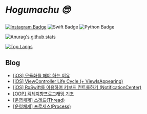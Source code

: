 # _<p>Hogumachu 😎_<p>


[![Instagram Badge](https://img.shields.io/badge/Instagram-E4405F?style=flat-square&logo=instagram&logoColor=white&link=)](https://www.instagram.com/hogumachu/)
![Swift Badge](https://img.shields.io/badge/Swift-FA7348?style=flat-square&logo=swift&logoColor=white&link=) ![Python Badge](https://img.shields.io/badge/Python-3776ab?style=flat-square&logo=python&logoColor=white&link=)

[![Anurag's github stats](https://github-readme-stats.vercel.app/api?username=hogumachu)](https://github.com/hogumachu)

[![Top Langs](https://github-readme-stats.vercel.app/api/top-langs/?username=hogumachu&layout=compact)](https://github.com/hogumachu)
## Blog
* [[iOS] 모듈화를 해야 하는 이유](https://hogumachu.tistory.com/35)
* [[iOS] ViewController Life Cycle (+ ViewIsAppearing)](https://hogumachu.tistory.com/34)
* [[iOS] RxSwift를 이용하여 키보드 컨트롤하기 (NotificationCenter)](https://hogumachu.tistory.com/33)
* [[OOP] 객체지향프로그래밍 기초](https://hogumachu.tistory.com/32)
* [[운영체제] 스레드(Thread)](https://hogumachu.tistory.com/31)
* [[운영체제] 프로세스(Process)](https://hogumachu.tistory.com/30)